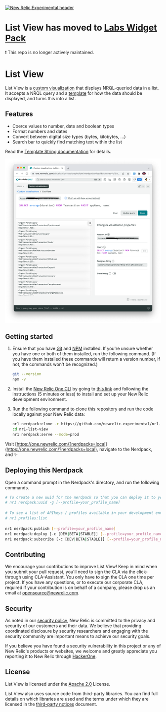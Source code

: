 [![New Relic Experimental header](https://github.com/newrelic/opensource-website/blob/develop/src/images/categories/Archived.png)]([https://opensource.newrelic.com/oss-category/#new-relic-experimental](https://opensource.newrelic.com/oss-category/#archived))

# List View has moved to [Labs Widget Pack](https://github.com/newrelic/nr-labs-widget-pack)

❗ This repo is no longer actively maintained. 

# List View

List View is a [custom visualization](https://developer.newrelic.com/explore-docs/custom-viz/) that displays NRQL-queried data in a list. It accepts a NRQL query and a [template](./template.md) for how the data should be displayed, and turns this into a list.

## Features

- Coerce values to number, date and boolean types
- Format numbers and dates
- Convert between digital size types (bytes, kilobytes, ...)
- Search bar to quickly find matching text within the list

Read the [Template String documentation](./template.md) for details.

![list view screenshot](screenshots/screenshot-1.png)

## Getting started

1. Ensure that you have [Git](https://git-scm.com/book/en/v2/Getting-Started-Installing-Git) and [NPM](https://www.npmjs.com/get-npm) installed. If you're unsure whether you have one or both of them installed, run the following command. (If you have them installed these commands will return a version number, if not, the commands won't be recognized.)

   ```bash
   git --version
   npm -v
   ```

2. Install the [New Relic One CLI](https://one.newrelic.com/developer-center) by going to [this link](https://one.newrelic.com/developer-center) and following the instructions (5 minutes or less) to install and set up your New Relic development environment.

3. Run the following command to clone this repository and run the code locally against your New Relic data:

   ```bash
   nr1 nerdpack:clone -r https://github.com/newrelic-experimental/nr1-list-view.git
   cd nr1-list-view
   nr1 nerdpack:serve --mode=prod
   ```

Visit [https://one.newrelic.com/?nerdpacks=local](https://one.newrelic.com/?nerdpacks=local), navigate to the Nerdpack, and :sparkles:

## Deploying this Nerdpack

Open a command prompt in the Nerdpack's directory, and run the following commands.

```bash
# To create a new uuid for the nerdpack so that you can deploy it to your account:
# nr1 nerdpack:uuid -g [--profile=your_profile_name]

# To see a list of APIkeys / profiles available in your development environment:
# nr1 profiles:list

nr1 nerdpack:publish [--profile=your_profile_name]
nr1 nerdpack:deploy [-c [DEV|BETA|STABLE]] [--profile=your_profile_name]
nr1 nerdpack:subscribe [-c [DEV|BETA|STABLE]] [--profile=your_profile_name]
```

## Contributing
We encourage your contributions to improve List View! Keep in mind when you submit your pull request, you'll need to sign the CLA via the click-through using CLA-Assistant. You only have to sign the CLA one time per project.
If you have any questions, or to execute our corporate CLA, required if your contribution is on behalf of a company,  please drop us an email at opensource@newrelic.com.

## Security

As noted in our [security policy](../../security/policy), New Relic is committed to the privacy and security of our customers and their data. We believe that providing coordinated disclosure by security researchers and engaging with the security community are important means to achieve our security goals.

If you believe you have found a security vulnerability in this project or any of New Relic's products or websites, we welcome and greatly appreciate you reporting it to New Relic through [HackerOne](https://hackerone.com/newrelic).

## License
List View is licensed under the [Apache 2.0](http://apache.org/licenses/LICENSE-2.0.txt) License.

List View also uses source code from third-party libraries. You can find full details on which libraries are used and the terms under which they are licensed in the [third-party notices](THIRD_PARTY_NOTICES.md) document.
